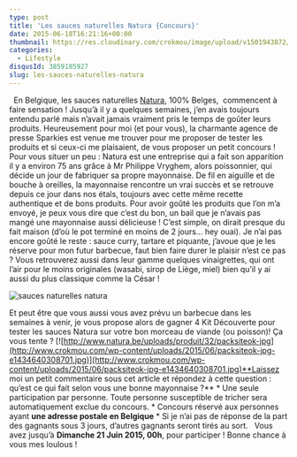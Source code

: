 ```yaml
---
type: post
title: 'Les sauces naturelles Natura {Concours}'
date: 2015-06-18T16:21:16+00:00
thumbnail: https://res.cloudinary.com/crokmou/image/upload/v1501943872/concours-natura-crokmou-blog.jpg
categories: 
  - Lifestyle
disqusId: 3859185927
slug: les-sauces-naturelles-natura
---
```


  En Belgique, les sauces naturelles [Natura](http://www.natura.be), 100% Belges,  commencent à faire sensation ! Jusqu’à il y a quelques semaines, j’en avais toujours entendu parlé mais n’avait jamais vraiment pris le temps de goûter leurs produits. Heureusement pour moi (et pour vous), la charmante agence de presse Sparkies est venue me trouver pour me proposer de tester les produits et si ceux-ci me plaisaient, de vous proposer un petit concours ! Pour vous situer un peu : Natura est une entreprise qui a fait son apparition il y a environ 75 ans grâce à Mr Philippe Vryghem, alors poissonnier, qui décide un jour de fabriquer sa propre mayonnaise. De fil en aiguille et de bouche à oreilles, la mayonnaise rencontre un vrai succès et se retrouve depuis ce jour dans nos étals, toujours avec cette même recette authentique et de bons produits. Pour avoir goûté les produits que l’on m’a envoyé, je peux vous dire que c’est du bon, un bail que je n’avais pas mangé une mayonnaise aussi délicieuse ! C’est simple, on dirait presque du fait maison (d’où le pot terminé en moins de 2 jours… hey ouai). Je n’ai pas encore goûté le reste : sauce curry, tartare et piquante, j’avoue que je les réserve pour mon futur barbecue, faut bien faire durer le plaisir n’est ce pas ? Vous retrouverez aussi dans leur gamme quelques vinaigrettes, qui ont l’air pour le moins originales (wasabi, sirop de Liège, miel) bien qu’il y ai aussi du plus classique comme la César !

![sauces naturelles natura](http://www.crokmou.com/wp-content/uploads/2015/06/concours-natura-crokmou-blog-2.jpg)

Et peut être que vous aussi vous avez prévu un barbecue dans les semaines à venir, je vous propose alors de gagner 4 Kit Découverte pour tester les sauces Natura sur votre bon morceau de viande (ou poisson)! Ça vous tente ? [![http://www.natura.be/uploads/produit/32/packsiteok-jpg](http://www.crokmou.com/wp-content/uploads/2015/06/packsiteok-jpg-e1434640308701.jpg)](http://www.crokmou.com/wp-content/uploads/2015/06/packsiteok-jpg-e1434640308701.jpg)**Laissez moi un petit commentaire sous cet article et répondez à cette question : qu’est ce qui fait selon vous une bonne mayonnaise ?** * Une seule participation par personne. Toute personne susceptible de tricher sera automatiquement exclue du concours. * Concours réservé aux personnes ayant **une adresse postale en Belgique** * Si je n’ai pas de réponse de la part des gagnants sous 3 jours, d’autres gagnants seront tirés au sort.   Vous avez jusqu’à **Dimanche 21 Juin 2015, 00h**, pour participer ! Bonne chance à vous mes loulous !